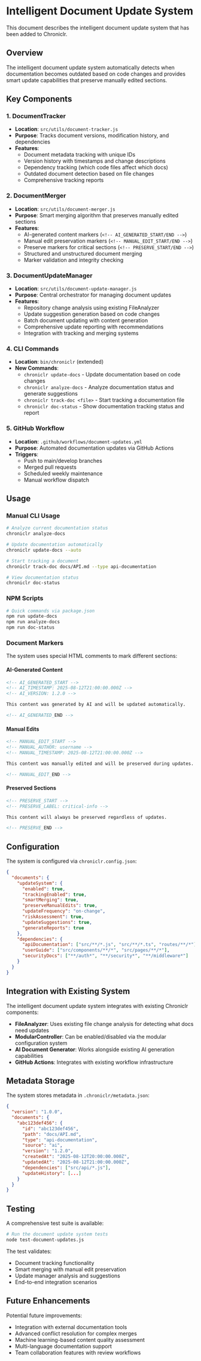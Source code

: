 # Intelligent Document Update System

This document describes the intelligent document update system that has been added to Chroniclr.

## Overview

The intelligent document update system automatically detects when documentation becomes outdated based on code changes and provides smart update capabilities that preserve manually edited sections.

## Key Components

### 1. DocumentTracker
- **Location**: `src/utils/document-tracker.js`
- **Purpose**: Tracks document versions, modification history, and dependencies
- **Features**:
  - Document metadata tracking with unique IDs
  - Version history with timestamps and change descriptions
  - Dependency tracking (which code files affect which docs)
  - Outdated document detection based on file changes
  - Comprehensive tracking reports

### 2. DocumentMerger
- **Location**: `src/utils/document-merger.js`
- **Purpose**: Smart merging algorithm that preserves manually edited sections
- **Features**:
  - AI-generated content markers (`<!-- AI_GENERATED_START/END -->`)
  - Manual edit preservation markers (`<!-- MANUAL_EDIT_START/END -->`)
  - Preserve markers for critical sections (`<!-- PRESERVE_START/END -->`)
  - Structured and unstructured document merging
  - Marker validation and integrity checking

### 3. DocumentUpdateManager
- **Location**: `src/utils/document-update-manager.js`
- **Purpose**: Central orchestrator for managing document updates
- **Features**:
  - Repository change analysis using existing FileAnalyzer
  - Update suggestion generation based on code changes
  - Batch document updating with content generation
  - Comprehensive update reporting with recommendations
  - Integration with tracking and merging systems

### 4. CLI Commands
- **Location**: `bin/chroniclr` (extended)
- **New Commands**:
  - `chroniclr update-docs` - Update documentation based on code changes
  - `chroniclr analyze-docs` - Analyze documentation status and generate suggestions
  - `chroniclr track-doc <file>` - Start tracking a documentation file
  - `chroniclr doc-status` - Show documentation tracking status and report

### 5. GitHub Workflow
- **Location**: `.github/workflows/document-updates.yml`
- **Purpose**: Automated documentation updates via GitHub Actions
- **Triggers**:
  - Push to main/develop branches
  - Merged pull requests
  - Scheduled weekly maintenance
  - Manual workflow dispatch

## Usage

### Manual CLI Usage

```bash
# Analyze current documentation status
chroniclr analyze-docs

# Update documentation automatically
chroniclr update-docs --auto

# Start tracking a document
chroniclr track-doc docs/API.md --type api-documentation

# View documentation status
chroniclr doc-status
```

### NPM Scripts

```bash
# Quick commands via package.json
npm run update-docs
npm run analyze-docs  
npm run doc-status
```

### Document Markers

The system uses special HTML comments to mark different sections:

#### AI-Generated Content
```markdown
<!-- AI_GENERATED_START -->
<!-- AI_TIMESTAMP: 2025-08-12T21:00:00.000Z -->
<!-- AI_VERSION: 1.2.0 -->

This content was generated by AI and will be updated automatically.

<!-- AI_GENERATED_END -->
```

#### Manual Edits
```markdown
<!-- MANUAL_EDIT_START -->
<!-- MANUAL_AUTHOR: username -->
<!-- MANUAL_TIMESTAMP: 2025-08-12T21:00:00.000Z -->

This content was manually edited and will be preserved during updates.

<!-- MANUAL_EDIT_END -->
```

#### Preserved Sections
```markdown
<!-- PRESERVE_START -->
<!-- PRESERVE_LABEL: critical-info -->

This content will always be preserved regardless of updates.

<!-- PRESERVE_END -->
```

## Configuration

The system is configured via `chroniclr.config.json`:

```json
{
  "documents": {
    "updateSystem": {
      "enabled": true,
      "trackingEnabled": true,
      "smartMerging": true,
      "preserveManualEdits": true,
      "updateFrequency": "on-change",
      "riskAssessment": true,
      "updateSuggestions": true,
      "generateReports": true
    },
    "dependencies": {
      "apiDocumentation": ["src/**/*.js", "src/**/*.ts", "routes/**/*"],
      "userGuide": ["src/components/**/*", "src/pages/**/*"],
      "securityDocs": ["**/auth*", "**/security*", "**/middleware*"]
    }
  }
}
```

## Integration with Existing System

The intelligent document update system integrates with existing Chroniclr components:

- **FileAnalyzer**: Uses existing file change analysis for detecting what docs need updates
- **ModularController**: Can be enabled/disabled via the modular configuration system
- **AI Document Generator**: Works alongside existing AI generation capabilities
- **GitHub Actions**: Integrates with existing workflow infrastructure

## Metadata Storage

The system stores metadata in `.chroniclr/metadata.json`:

```json
{
  "version": "1.0.0",
  "documents": {
    "abc123def456": {
      "id": "abc123def456",
      "path": "docs/API.md",
      "type": "api-documentation",
      "source": "ai",
      "version": "1.2.0",
      "createdAt": "2025-08-12T20:00:00.000Z",
      "updatedAt": "2025-08-12T21:00:00.000Z",
      "dependencies": ["src/api/*.js"],
      "updateHistory": [...]
    }
  }
}
```

## Testing

A comprehensive test suite is available:

```bash
# Run the document update system tests
node test-document-updates.js
```

The test validates:
- Document tracking functionality
- Smart merging with manual edit preservation
- Update manager analysis and suggestions
- End-to-end integration scenarios

## Future Enhancements

Potential future improvements:
- Integration with external documentation tools
- Advanced conflict resolution for complex merges
- Machine learning-based content quality assessment
- Multi-language documentation support
- Team collaboration features with review workflows